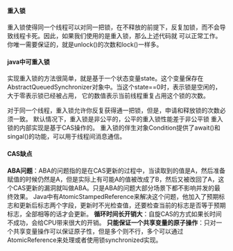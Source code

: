 #### 重入锁
重入锁使得同一个线程可以对同一把锁，在不释放的前提下，反复加锁，而不会导致线程卡死。因此，如果我们使用的是重入锁，那么上述代码就 可以正常工作。你唯一需要保证的，就是unlock()的次数和lock()一样多。

#### java中可重入锁
实现重入锁的方法很简单，就是基于一个状态变量state。这个变量保存在AbstractQueuedSynchronizer对象中。当这个state==0时，表示锁是空闲的，大于零表示锁已经被占用， 它的数值表示当前线程重复占用这个锁的次数。

对于同一个线程，重入锁允许你反复获得通一把锁，但是，申请和释放锁的次数必须一致。
默认情况下，重入锁是非公平的，公平的重入锁性能差于非公平锁
重入锁的内部实现是基于CAS操作的。
重入锁的伴生对象Condition提供了await()和singal()的功能，可以用于线程间消息通信。

#### CAS缺点
<b>ABA问题</b>：ABA的问题指的是在CAS更新的过程中，当读取到的值是A，然后准备赋值的时候仍然是A，但是实际上有可能A的值被改成了B，然后又被改回了A，这个CAS更新的漏洞就叫做ABA。只是ABA的问题大部分场景下都不影响并发的最终效果。
Java中有AtomicStampedReference来解决这个问题，他加入了预期标志和更新后标志两个字段，更新时不光检查值，还要检查当前的标志是否等于预期标志，全部相等的话才会更新。
<b>循环时间长开销大</b>：自旋CAS的方式如果长时间不成功，会给CPU带来很大的开销。
<b>只能保证一个共享变量的原子操作</b>：只对一个共享变量操作可以保证原子性，但是多个则不行，多个可以通过AtomicReference来处理或者使用锁synchronized实现。